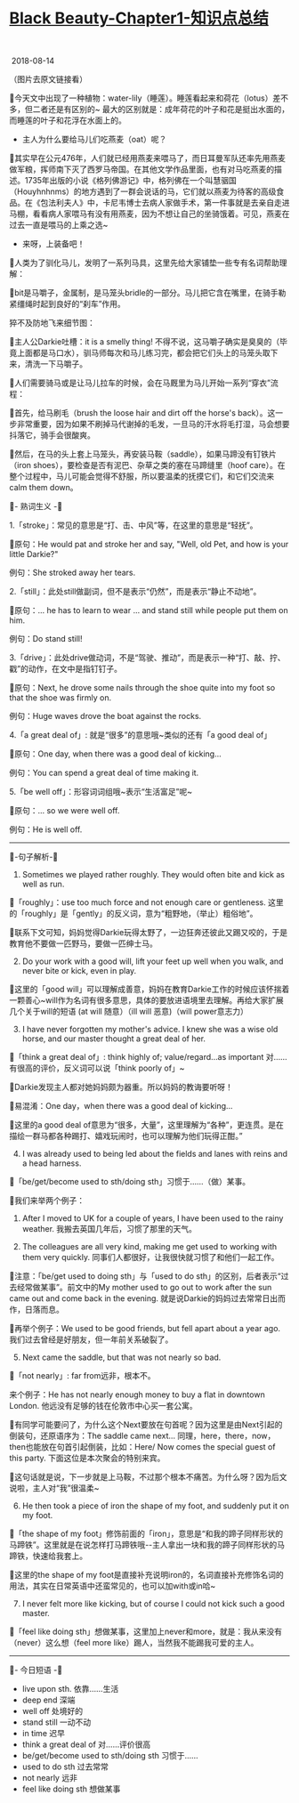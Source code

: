 # [Black Beauty-Chapter1-知识点总结](https://reading.baicizhan.com/article/d6ca320aa31e97239f089fc1eab837ae)

​	

​	2018-08-14  



（图片去原文链接看）



🌵今天文中出现了一种植物：water-lily（睡莲）。睡莲看起来和荷花（lotus）差不多，但二者还是有区别的~ 最大的区别就是：成年荷花的叶子和花是挺出水面的，而睡莲的叶子和花浮在水面上的。 



- 主人为什么要给马儿们吃燕麦（oat）呢？

🐴其实早在公元476年，人们就已经用燕麦来喂马了，而日耳曼军队还率先用燕麦做军粮，挥师南下灭了西罗马帝国。在其他文学作品里面，也有对马吃燕麦的描述。1735年出版的小说《格列佛游记》中，格列佛在一个叫慧骃国（Houyhnhnms）的地方遇到了一群会说话的马，它们就以燕麦为待客的高级食品。在《包法利夫人》中，卡尼韦博士去病人家做手术，第一件事就是去亲自走进马棚，看看病人家喂马有没有用燕麦，因为不想让自己的坐骑饿着。可见，燕麦在过去一直是喂马的上乘之选~



- 来呀，上装备吧！

🐴人类为了驯化马儿，发明了一系列马具，这里先给大家铺垫一些专有名词帮助理解：





🐴bit是马嚼子，金属制，是马笼头bridle的一部分。马儿把它含在嘴里，在骑手勒紧缰绳时起到良好的“刹车”作用。

猝不及防地飞来细节图：



🐴主人公Darkie吐槽：it is a smelly thing! 不得不说，这马嚼子确实是臭臭的（毕竟上面都是马口水），驯马师每次和马儿练习完，都会把它们头上的马笼头取下来，清洗一下马嚼子。 



🐴人们需要骑马或是让马儿拉车的时候，会在马厩里为马儿开始一系列“穿衣”流程：

🐴首先，给马刷毛（brush the loose hair and dirt off the horse's back）。这一步非常重要，因为如果不刷掉马代谢掉的毛发，一旦马的汗水将毛打湿，马会想要抖落它，骑手会很酸爽。

🐴然后，在马的头上套上马笼头，再安装马鞍（saddle），如果马蹄没有钉铁片（iron shoes），要检查是否有泥巴、杂草之类的塞在马蹄缝里（hoof care）。在整个过程中，马儿可能会觉得不舒服，所以要温柔的抚摸它们，和它们交流来calm them down。



🍔- 熟词生义 -🍔 

1.「stroke」：常见的意思是“打、击、中风”等，在这里的意思是“轻抚”。

🍔原句：He would pat and stroke her and say, "Well, old Pet, and how is your little Darkie?"

例句：She stroked away her tears.



2.「still」：此处still做副词，但不是表示“仍然”，而是表示“静止不动地”。

🍔原句：... he has to learn to wear ... and stand still while people put them on him.

例句：Do stand still!



3.「drive」：此处drive做动词，不是“驾驶、推动”，而是表示一种“打、敲、拧、戳”的动作，在文中是指钉钉子。

🍔原句：Next, he drove some nails through the shoe quite into my foot so that the shoe was firmly on.

例句：Huge waves drove the boat against the rocks.



4.「a great deal of」: 就是“很多”的意思哦~类似的还有「a good deal of」

🍔原句：One day, when there was a good deal of kicking...

例句：You can spend a great deal of time making it.



5.「be well off」：形容词词组哦~表示“生活富足”呢~

🍔原句：... so we were well off. 

例句：He is well off.



---



🌴-句子解析-🌴 

1. Sometimes we played rather roughly. They would often bite and kick as well as run.

🌴「roughly」：use too much force and not enough care or gentleness. 这里的「roughly」是「gently」的反义词，意为“粗野地，（举止）粗俗地”。

🌴联系下文可知，妈妈觉得Darkie玩得太野了，一边狂奔还彼此又踢又咬的，于是教育他不要做一匹野马，要做一匹绅士马。



2. Do your work with a good will, lift your feet up well when you walk, and never bite or kick, even in play. 

🌴这里的「good will」可以理解成善意，妈妈在教育Darkie工作的时候应该怀揣着一颗善心~will作为名词有很多意思，具体的要放进语境里去理解。再给大家扩展几个关于will的短语 (at will 随意）（ill will 恶意)（will power意志力）



3. I have never forgotten my mother's advice. I knew she was a wise old horse, and our master thought a great deal of her.

🌴「think a great deal of」: think highly of; value/regard…as important 对……有很高的评价，反义词可以说「think poorly of」~

🌴Darkie发现主人都对她妈妈颇为器重。所以妈妈的教诲要听呀！

🌴易混淆：One day，when there was a good deal of kicking...

🌴这里的a good deal of意思为“很多，大量”，这里理解为“各种”，更连贯。是在描绘一群马都各种踢打、嬉戏玩闹时，也可以理解为他们玩得正酣。”



4. I was already used to being led about the fields and lanes with reins and a head harness.

🌴「be/get/become used to sth/doing sth」习惯于……（做）某事。



🌴我们来举两个例子：

1) After I moved to UK for a couple of years, I have been used to the rainy weather. 我搬去英国几年后，习惯了那里的天气。

2) The colleagues are all very kind, making me get used to working with them very quickly. 同事们人都很好，让我很快就习惯了和他们一起工作。



🌴注意：「be/get used to doing sth」与「used to do sth」的区别，后者表示“过去经常做某事”。前文中的My mother used to go out to work after the sun came out and come back in the evening. 就是说Darkie的妈妈过去常常日出而作，日落而息。 



🌴再举个例子：We used to be good friends, but fell apart about a year ago. 我们过去曾经是好朋友，但一年前关系破裂了。 



5. Next came the saddle, but that was not nearly so bad.

🌴「not nearly」: far from远非，根本不。



来个例子：He has not nearly enough money to buy a flat in downtown London. 他远没有足够的钱在伦敦市中心买一套公寓。 

🌴有同学可能要问了，为什么这个Next要放在句首呢？因为这里是由Next引起的倒装句，还原语序为：The saddle came next… 同理，here，there，now，then也能放在句首引起倒装，比如：Here/ Now comes the special guest of this party. 下面这位是本次聚会的特别来宾。

🌴这句话就是说，下一步就是上马鞍，不过那个根本不痛苦。为什么呀？因为后文说啦，主人对“我”很温柔~



6. He then took a piece of iron the shape of my foot, and suddenly put it on my foot.

🌴「the shape of my foot」修饰前面的「iron」，意思是“和我的蹄子同样形状的马蹄铁”。这里就是在说怎样打马蹄铁哦--主人拿出一块和我的蹄子同样形状的马蹄铁，快速给我套上。

🌴这里的the shape of my foot是直接补充说明iron的，名词直接补充修饰名词的用法，其实在日常英语中还蛮常见的，也可以加with或in哈~



7. I never felt more like kicking, but of course I could not kick such a good master.

🌴「feel like doing sth」想做某事，这里加上never和more，就是：我从来没有（never）这么想（feel more like）踢人，当然我不能踢我可爱的主人。

---

🍟- 今日短语 -🍟 

- live upon sth. 依靠……生活
- deep end 深端
- well off 处境好的
- stand still 一动不动
- in time 迟早
- think a great deal of 对……评价很高
- be/get/become used to sth/doing sth 习惯于……
- used to do sth 过去常常
- not nearly 远非
- feel like doing sth 想做某事